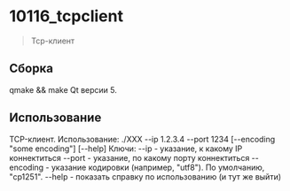 # 10116_tcpclient
> Tcp-клиент
## Сборка
qmake && make
Qt версии 5.

## Использование

TCP-клиент.
Использование:
	./XXX --ip 1.2.3.4 --port 1234 [--encoding "some encoding"] [--help]
Ключи:
	--ip <IP> - указание, к какому IP коннектиться
	--port <port> - указание, по какому порту коннектиться
	--encoding <encoding> - указание кодировки (например, "utf8"). По умолчанию, "cp1251".
	--help - показать справку по использованию (и тут же выйти)

